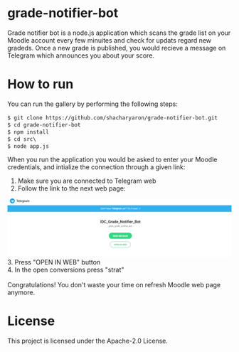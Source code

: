 # grade-notifier-bot
Grade notifier bot is a node.js application which scans the grade list on your Moodle account every few minuites and check for updats regard new gradeds. Once a new grade is published, you would recieve a message on Telegram which announces you about your score.

# How to run
You can run the gallery by performing the following steps:
```
$ git clone https://github.com/shacharyaron/grade-notifier-bot.git
$ cd grade-notifier-bot
$ npm install
$ cd src\
$ node app.js
```
When you run the application you would be asked to enter your Moodle credentials, and intialize the connection through a given link:
1. Make sure you are connected to Telegram web
2. Follow the link to the next web page:
<kbd>
  <img width=750px src="https://github.com/shacharyaron/grade-notifier-bot/blob/master/screenshots/run-bot-screenShot.jpg">
</kbd></br>
3. Press "OPEN IN WEB" button</br>
4. In the open conversions press "strat"</br>
</br>
Congratulations! You don't waste your time on refresh Moodle web page anymore.

# License
This project is licensed under the Apache-2.0 License.
